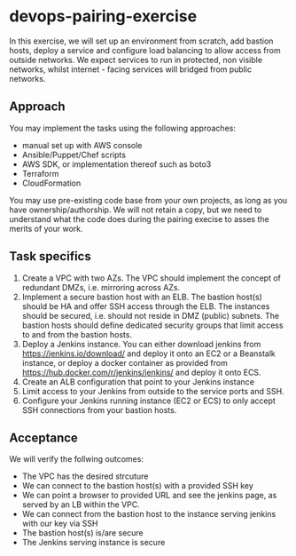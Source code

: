# devops-pairing-exercise

In this exercise, we will set up an environment from scratch, add bastion hosts, deploy a service 
and configure load balancing to allow access from outside networks.
We expect services to run in protected, non visible networks, whilst internet - facing services will bridged from public networks.

## Approach

You may implement the tasks using the following approaches:

* manual set up with AWS console
* Ansible/Puppet/Chef scripts
* AWS SDK, or implementation thereof such as boto3
* Terraform
* CloudFormation

You may use pre-existing code base from your own projects, as long as you have ownership/authorship. We will not retain a copy, 
but we need to understand what the code does during the pairing execise to asses the merits of your work.

## Task specifics

1. Create a VPC with two AZs. The VPC should implement the concept of redundant DMZs, i.e. mirroring across AZs.
2. Implement a secure bastion host with an ELB. The bastion host(s) should be HA and offer SSH access through the ELB. 
The instances should be secured, i.e. should not reside in DMZ (public) subnets. The bastion hosts should define dedicated security groups 
that limit access to and from the bastion hosts.
3. Deploy a Jenkins instance. You can either download jenkins from https://jenkins.io/download/ and deploy it onto an EC2 or a Beanstalk instance, 
or deploy a docker container as provided from https://hub.docker.com/r/jenkins/jenkins/ and deploy it onto ECS.
4. Create an ALB configuration that point to your Jenkins instance 
5. Limit access to your Jenkins from outside to the service ports and SSH.
6. Configure your Jenkins running instance (EC2 or ECS) to only accept SSH connections from your bastion hosts.

## Acceptance

We will verify the follwing outcomes:
* The VPC has the desired strcuture
* We can connect to the bastion host(s) with a provided SSH key
* We can point a browser to provided URL and see the jenkins page, as served by an LB within the VPC.
* We can connect from the bastion host to the instance serving jenkins with our key via SSH
* The bastion host(s) is/are secure
* The Jenkins serving instance is secure
